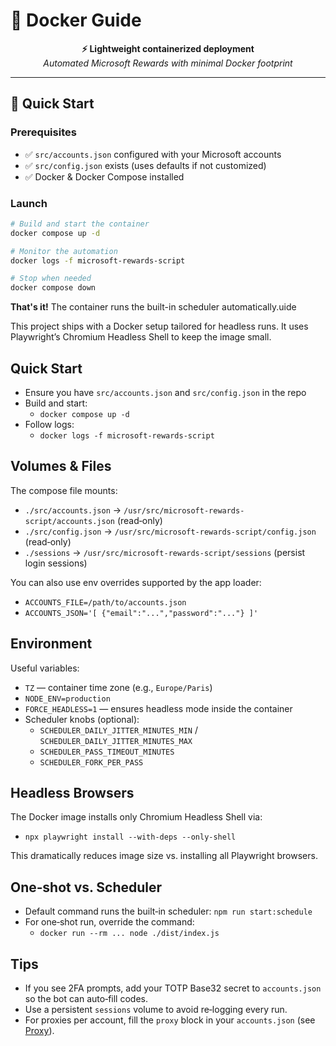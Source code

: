 # 🐳 Docker Guide

<div align="center">

**⚡ Lightweight containerized deployment**  
*Automated Microsoft Rewards with minimal Docker footprint*

</div>

---

## 🚀 Quick Start

### **Prerequisites**
- ✅ `src/accounts.json` configured with your Microsoft accounts
- ✅ `src/config.json` exists (uses defaults if not customized)
- ✅ Docker & Docker Compose installed

### **Launch**
```bash
# Build and start the container
docker compose up -d

# Monitor the automation
docker logs -f microsoft-rewards-script

# Stop when needed
docker compose down
```

**That's it!** The container runs the built-in scheduler automatically.uide

This project ships with a Docker setup tailored for headless runs. It uses Playwright’s Chromium Headless Shell to keep the image small.

## Quick Start
- Ensure you have `src/accounts.json` and `src/config.json` in the repo
- Build and start:
  - `docker compose up -d`
- Follow logs:
  - `docker logs -f microsoft-rewards-script`

## Volumes & Files
The compose file mounts:
- `./src/accounts.json` → `/usr/src/microsoft-rewards-script/accounts.json` (read‑only)
- `./src/config.json` → `/usr/src/microsoft-rewards-script/config.json` (read‑only)
- `./sessions` → `/usr/src/microsoft-rewards-script/sessions` (persist login sessions)

You can also use env overrides supported by the app loader:
- `ACCOUNTS_FILE=/path/to/accounts.json`
- `ACCOUNTS_JSON='[ {"email":"...","password":"..."} ]'`

## Environment
Useful variables:
- `TZ` — container time zone (e.g., `Europe/Paris`)
- `NODE_ENV=production`
- `FORCE_HEADLESS=1` — ensures headless mode inside the container
- Scheduler knobs (optional):
  - `SCHEDULER_DAILY_JITTER_MINUTES_MIN` / `SCHEDULER_DAILY_JITTER_MINUTES_MAX`
  - `SCHEDULER_PASS_TIMEOUT_MINUTES`
  - `SCHEDULER_FORK_PER_PASS`

## Headless Browsers
The Docker image installs only Chromium Headless Shell via:
- `npx playwright install --with-deps --only-shell`

This dramatically reduces image size vs. installing all Playwright browsers.

## One‑shot vs. Scheduler
- Default command runs the built‑in scheduler: `npm run start:schedule`
- For one‑shot run, override the command:
  - `docker run --rm ... node ./dist/index.js`

## Tips
- If you see 2FA prompts, add your TOTP Base32 secret to `accounts.json` so the bot can auto‑fill codes.
- Use a persistent `sessions` volume to avoid re‑logging every run.
- For proxies per account, fill the `proxy` block in your `accounts.json` (see [Proxy](./proxy.md)).